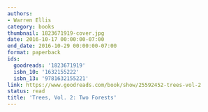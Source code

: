 ```yaml
---
authors:
- Warren Ellis
category: books
thumbnail: 1823671919-cover.jpg
date: 2016-10-17 00:00:00-07:00
end_date: 2016-10-29 00:00:00-07:00
format: paperback
ids:
  goodreads: '1823671919'
  isbn_10: '1632155222'
  isbn_13: '9781632155221'
link: https://www.goodreads.com/book/show/25592452-trees-vol-2
status: read
title: 'Trees, Vol. 2: Two Forests'
---
```

